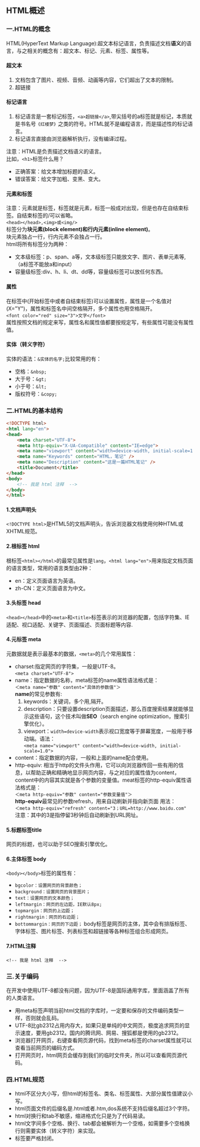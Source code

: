 ## HTML概述

### 一.HTML的概念

HTML(HyperText Markup Language):超文本标记语言，负责描述文档**语义**的语言，与之相关的概念有：超文本、标记、元素、标签、属性等。

#### 超文本
1. 文档包含了图片、视频、音频、动画等内容，它们超出了文本的限制。
2. 超链接

#### 标记语言
1. 标记语言是一套标记标签，`<a>超链接</a>`,带尖括号的a标签就是标记，本质就是书名号`《红楼梦》`之类的符号。HTML就不是编程语言，而是描述性的标记语言。
2. 标记语言直接由浏览器解析执行，没有编译过程。

注意：HTML是负责描述文档语义的语言。  
比如，`<h1>`标签什么用？
- 正确答案：给文本增加标题的语义。
- 错误答案：给文字加粗、变黑、变大。  
  
#### 元素和标签
注意：元素就是标签，标签就是元素，标签一般成对出现，但是也存在自结束标签。自结束标签的/可以省略。   
`<head></head>,<img>或<img/>`   
标签分为**块元素(block element)和行内元素(inline element)**。   
块元素独占一行，行内元素不会独占一行。  
html将所有标签分为两种：
- 文本级标签：p、span、a等，文本级标签只能放文字、图片、表单元素等,（a标签不能放a和input）
- 容量级标签:div、h、li、dt、dd等，容量级标签可以放任何东西。

#### 属性
在标签中(开始标签中或者自结束标签)可以设置属性，属性是一个名值对(X="Y")，属性和标签名中间空格隔开，多个属性也用空格隔开。  
`<font color="red" size="3">文字</font>`  
属性按照文档的规定来写，属性名和属性值都要按规定写，有些属性可能没有属性值。

#### 实体（转义字符）
实体的语法：`&实体的名字;`比较常用的有：
- 空格：`&nbsp;`
- 大于号：`&gt;`
- 小于号：`&lt;`
- 版权符号：`&copy;`

### 二.HTML的基本结构
```html
<!DOCTYPE html>
<html lang="en">
<head>
    <meta charset="UTF-8">
    <meta http-equiv="X-UA-Compatible" content="IE=edge">
    <meta name="viewport" content="width=device-width, initial-scale=1.0">
    <meta name="Keywords" content="HTML，笔记" />
    <meta name="Description" content="这是一篇HTML笔记" />
    <title>Document</title>
</head>
<body>
    <!-- 我是 html 注释  -->
</body>
</html>
```

#### 1.文档声明头
`<!DOCTYPE html>`是HTML5的文档声明头，告诉浏览器文档使用何种HTML或XHTML规范。

#### 2.根标签 html
根标签`<html></html>`的最常见属性是`lang`，`<html lang="en">`用来指定文档页面的语言类型，常用的语言类型由2种：
- en：定义页面语言为英语。
- zh-CN：定义页面语言为中文。
  
#### 3.头标签 head
`<head></head>`中的`<meta>`和`<title>`标签表示的浏览器的配置，包括字符集、IE适配、视口适配、关键字、页面描述、页面标题等内容.

#### 4.元标签 meta
元数据就是表示最基本的数据，`<meta>`的几个常用属性：
- charset:指定网页的字符集，一般是UTF-8。  
`<meta charset="UTF-8">`
- name：指定数据的名称，meta标签的name属性语法格式是：  
  `＜meta name="参数" content="具体的参数值"＞`  
**name**的常见参数有:  
  1. keywords：关键词，多个用,隔开。
  2. description：只要设置description页面描述，那么百度搜索结果就能够显示这些语句，这个技术叫做**SEO**（search engine optimization，搜索引擎优化）。
  3. viewport：`width=device-width`表示视口宽度等于屏幕宽度，一般用于移动端。语法：  
   `<meta name="viewport" content="width=device-width, initial-scale=1.0">`
-  content：指定数据的内容，一般和上面的name配合使用。
- http-equiv: 相当于http的文件头作用，它可以向浏览器传回一些有用的信息，以帮助正确和精确地显示网页内容，与之对应的属性值为content，content中的内容其实就是各个参数的变量值。meat标签的http-equiv属性语法格式是：   
  `＜meta http-equiv="参数" content="参数变量值"＞  `  
**http-equiv**最常见的参数refresh，用来自动刷新并指向新页面
用法：  
`＜meta http-equiv="refresh" content="3；URL=http://www.baidu.com"`   
注意：其中的3是指停留3秒钟后自动刷新到URL网址。

#### 5.标题标签title
网页的标题，也可以助于SEO搜索引擎优化。

#### 6.主体标签 body
`<body></body>`标签的属性有：
- `bgcolor：设置网页的背景颜色；`
- `background：设置网页的背景图片；`
- `text：设置网页的文本颜色；`
- `leftmargin：网页的左边距，IE默认8px;`
- `topmargin：网页的上边距；`
- `rightmargin：网页的右边距；`
- `bottommargin：网页的下边距；`
body标签是网页的主体，其中会有排版标签、字体标签、图片标签、列表标签和超链接等各种标签组合形成网页。

#### 7.HTML注释
`<!-- 我是 html 注释  -->`

### 三.关于编码
在开发中使用UTF-8都没有问题，因为UTF-8是国际通用字库，里面涵盖了所有的人类语言。  
- 用meta标签声明当前html文档的字库时，一定要和保存的文件编码类型一样，否则就会乱码。
- UTF-8比gb2312占用内存大，如果只是单纯的中文网页，极度追求网页的显示速度，要用gb2312。国内的腾讯网、网易、搜狐都是使用的gb2312。
- 浏览器打开网页，右键查看网页源代码，找到meta标签的charset属性就可以查看当前网页的编码方式。
- 打开网页时，html网页会缓存到我们的临时文件夹，所以可以查看网页源代码。

### 四.HTML规范
- html不区分大小写，但html的标签名、类名、标签属性、大部分属性值建议小写。
- html页面文件的后缀名是.html或者.htm,dos系统不支持后缀名超过3个字符。
- html对换行和tab不敏感，缩进格式化只是为了代码易读。
- html文字间多个空格、换行、tab都会被解析为一个空格，如需要多个空格换行则需要实体（转义字符）来实现。
- 标签要严格封闭。




